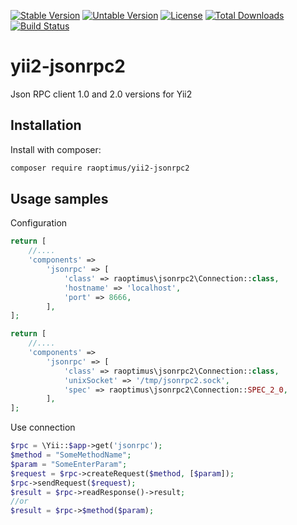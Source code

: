 [![Stable Version](https://poser.pugx.org/raoptimus/yii2-jsonrpc2/v/stable)](https://packagist.org/packages/raoptimus/yii2-jsonrpc2)
[![Untable Version](https://poser.pugx.org/raoptimus/yii2-jsonrpc2/v/unstable)](https://packagist.org/packages/raoptimus/yii2-jsonrpc2)
[![License](https://poser.pugx.org/raoptimus/yii2-jsonrpc2/license)](https://packagist.org/packages/raoptimus/yii2-jsonrpc2)
[![Total Downloads](https://poser.pugx.org/raoptimus/yii2-jsonrpc2/downloads)](https://packagist.org/packages/raoptimus/yii2-jsonrpc2)
[![Build Status](https://travis-ci.com/raoptimus/yii2-jsonrpc2.svg?branch=master)](https://travis-ci.com/raoptimus/yii2-jsonrpc2)

# yii2-jsonrpc2
Json RPC client 1.0 and 2.0 versions for Yii2

## Installation

Install with composer:

```bash
composer require raoptimus/yii2-jsonrpc2
```

## Usage samples

Configuration

```php
return [
    //....
    'components' => 
        'jsonrpc' => [
            'class' => raoptimus\jsonrpc2\Connection::class,
            'hostname' => 'localhost',
            'port' => 8666,
        ],
];
```

```php
return [
    //....
    'components' => 
        'jsonrpc' => [
            'class' => raoptimus\jsonrpc2\Connection::class,
            'unixSocket' => '/tmp/jsonrpc2.sock',
            'spec' => raoptimus\jsonrpc2\Connection::SPEC_2_0,
        ],
];
```

Use connection

```php
$rpc = \Yii::$app->get('jsonrpc');
$method = "SomeMethodName";
$param = "SomeEnterParam";
$request = $rpc->createRequest($method, [$param]);
$rpc->sendRequest($request);
$result = $rpc->readResponse()->result;
//or
$result = $rpc->$method($param);
```
